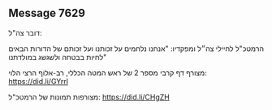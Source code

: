 ## Message 7629

דובר צה"ל:

הרמטכ"ל לחיילי צה״ל ומפקדיו: "אנחנו נלחמים על זכותנו ועל זכותם של הדורות הבאים לחיות בבטחה ולשגשג במולדתנו" 

מצורף דף קרבי מספר 2 של ראש המטה הכללי, רב-אלוף הרצי הלוי: https://did.li/GYrrl

מצורפות תמונות של הרמטכ"ל: https://did.li/CHgZH

